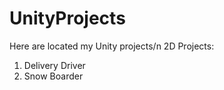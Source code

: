 # UnityProjects
Here are located my Unity projects/n
2D Projects:
1. Delivery Driver
2. Snow Boarder

